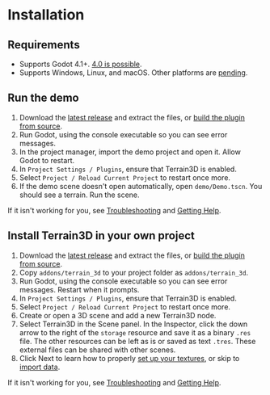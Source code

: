 Installation
==============

## Requirements
* Supports Godot 4.1+. [4.0 is possible](previous_engines.md).
* Supports Windows, Linux, and macOS. Other platforms are [pending](project_status.md).

## Run the demo
1. Download the [latest release](https://github.com/TokisanGames/Terrain3D/releases) and extract the files, or [build the plugin from source](building_from_source.md).
2. Run Godot, using the console executable so you can see error messages.
3. In the project manager, import the demo project and open it. Allow Godot to restart.
4. In `Project Settings / Plugins`, ensure that Terrain3D is enabled.
5. Select `Project / Reload Current Project` to restart once more.
6. If the demo scene doesn't open automatically, open `demo/Demo.tscn`. You should see a terrain. Run the scene. 

If it isn't working for you, see [Troubleshooting](troubleshooting.md) and [Getting Help](getting_help.md).

## Install Terrain3D in your own project
1. Download the [latest release](https://github.com/TokisanGames/Terrain3D/releases) and extract the files, or [build the plugin from source](building_from_source.md).
2. Copy `addons/terrain_3d` to your project folder as `addons/terrain_3d`.
3. Run Godot, using the console executable so you can see error messages. Restart when it prompts.
6. In `Project Settings / Plugins`, ensure that Terrain3D is enabled.
7. Select `Project / Reload Current Project` to restart once more.
8. Create or open a 3D scene and add a new Terrain3D node.
9. Select Terrain3D in the Scene panel. In the Inspector, click the down arrow to the right of the `storage` resource and save it as a binary `.res` file. The other resources can be left as is or saved as text `.tres`. These external files can be shared with other scenes.
10. Click Next to learn how to properly [set up your textures](textures.md), or skip to [import data](import_export.md).

If it isn't working for you, see [Troubleshooting](troubleshooting.md) and [Getting Help](getting_help.md).

